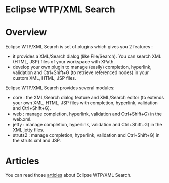 Eclipse WTP/XML Search
======================

# Overview

 Eclipse WTP/XML Search is set of plugins which gives you 2 features : 
 
 * it provides a XML/Search dialog (like File/Search). You can search XML (HTML, JSP) files of your workspace with XPath.
 * develop your own plugin to manage (easily) completion, hyperlink, validation and Ctrl+Shift+G (to retrieve referenced nodes) in your 
  custom XML, HTML, JSP files.

 Eclipse WTP/XML Search provides several modules: 
 
 * core : the XML/Search dialog feature and XML/Search editor (to extends your own XML, HTML, JSP files with completion, hyperlink, validation and Ctrl+Shift+G).
 * web : manage  completion, hyperlink, validation and Ctrl+Shift+G) in the web.xml.
 * jetty : manage  completion, hyperlink, validation and Ctrl+Shift+G) in the XML jetty files.
 * struts2 : manage  completion, hyperlink, validation and Ctrl+Shift+G) in the struts.xml and JSP.
  
# Articles
 
 You can read those [articles](http://angelozerr.wordpress.com/about/eclipse-wtp-xml-search/) about Eclipse WTP/XML Search.

